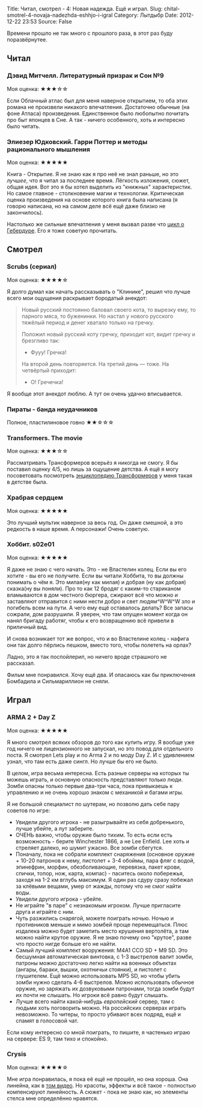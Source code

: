 Title: Читал, смотрел - 4: Новая надежда. Ещё и играл.
Slug: chital-smotrel-4-novaja-nadezhda-eshhjo-i-igral
Category: Лытдыбр
Date: 2012-12-22 23:53
Source: False

Времени прошло не так много с прошлого раза, в этот раз буду поразвёрнутее.

## Читал

### Дэвид Митчелл. Литературный призрак и Сон №9

Моя оценка: ★★★☆☆

Если Облачный атлас был для меня наверное открытием, то оба этих романа не произвели никакого впечатления. Достаточно обычные (на фоне Атласа) произведения. Единственное было любопытно почитать про быт японцев в Сне. А так - ничего особенного, хоть и интересно было читать.

### Элиезер Юдковский. Гарри Поттер и методы рационального мышления 

Моя оценка:  ★★★★★

Книга - Открытие. Я не знаю как я про неё не знал раньше, но это _лучшее_, что я читал за последнее время. Лёгкость изложения, сюжет, общая идея. Вот это я бы хотел выделить из "книжных" характеристик. Но самое главное - столкновение магии и технологии. Критическая оценка произведения на основе которого книга была написана (я говорю написана, но на самом деле всё ещё даже близко не закончилось).

Настолько же сильные впечатления у меня вызвал разве что [цикл о Гебердуре](http://bordakov.ru/category/geberdur). Его я тоже советую прочитать.

## Смотрел

### Scrubs (сериал)

Моя оценка: ★★★★☆

Я долго думал как начать рассказывать о "Клинике", решил что лучше всего мои ощущения раскрывает бородатый анекдот:

> Новый русский постоянно баловал своего кота, то вырезку ему, то парного мяса, то буженинки. Но настал у нового русского тяжёлый период и денег хватало только на гречку.
> 
> Положил новый русский коту гречку, приходит кот, видит гречку и брезгливо так:
> 
> - Фууу! Гречка!
> 
> На второй день повторяется. На третий день — тоже. На четвёртый приходит:
> 
> - О! Гречечка! 

Я вообще этот анекдот люблю. А тут он очень удачно вписывается.

### Пираты - банда неудачников

Полное, пластилиновое говно ★★☆☆☆

### Transformers. The movie

Моя оценка: ★★★☆☆

Рассматривать Трансформеров всерьёз я никогда не смогу. Я бы поставил оценку 4/5, но лишь за ощущение детства. А ещё я могу посоветовать посмотреть [энциклопедию Трансформеров](http://transformers-zone.ru/transformers/transformers_universe.html) у меня такая в детстве была.

### Храбрая сердцем

Моя оценка:  ★★★★★

Это лучший мультик наверное за весь год. Он даже смешной, а это редкость в наше время. А персонажи! Очень советую.

### Хоббит. s02e01

Моя оценка:  ★★★★★

Я даже не знаю с чего начать. Это - не Властелин колец. Если вы его хотите - вы его не получите. Если вы читали Хоббита, то вы должны понимать о чём я. Это милая(ну как милая) и добрая (ну как добрая) сказка(ну вы поняли). Про то как 12 бродяг с каким-то стариканом вламываются в дом честного бюргера, сжирают всё что можно и заставляют отправится с ними нести добро и свет людям^W^W^W зло и погибель всем на пути. А чего ему ещё оставалось делать? Все запасы сожрали, дом разрушили. Я уверен, что там опущен момент когда он нанял бригаду работяг, чтобы к его возвращению всё привели в приличный вид.

И снова возникает тот же вопрос, что и во Властелине колец - нафига они так долго пёрлись пешком, вместо того, чтобы полететь на орлах?

Ладно, это я так поспойлерил, но ничего вроде страшного не рассказал.

Фильм мне понравился. Хочу ещё два. И опасаюсь как бы приключения Бомбадила и Сильмариллион не сняли.

## Играл

### ARMA 2 + Day Z

Моя оценка:  ★★★★★

Я много смотрел всяких обзоров до того как купить игру. Я вообще уже год ничего не лицензионного не запускал, но это повод для отдельного поста. Я смотрел Lets play и по Arma 2 и по моду Day Z. И с удивлением узнал, что там есть даже сингл. Но лучше бы его не было.

В целом, игра весьма интересна. Есть разные серверы на которых ты можешь играть, и основную опасность представляют _только_ люди. Зомби опасны только первые два-три часа, пока привыкаешь к управлению и не очень хорошо знаком с механикой и багами игры.

Я не большой специалист по шутерам, но позволю дать себе пару советов по игре:

 * Увидели другого игрока - не разыгрывайте из себя добренького, лучше убейте, а лут заберите.
 * ОЧЕНЬ важно, чтобы оружие было тихим. То есть если есть возможность - берите Winchester 1866, а не Lee Enfield. Lee хоть и стреляет далеко, но шумит ужасно. Все зомби сбегутся.
 * Поначалу, пока не собрали комплект снаряжения (основное оружие + 10-20 патронов к нему, пистолет + 3-4 обоймы, пара фляг с водой, эпинефрин, морфин, обезболивающие, перевязка, пакет крови, спички, топор, нож, карта, компас) - паситесь около побережья, заходя на 1-2 км вглубь максимум. Я один раз сдуру сразу побежал за клёвыми вещами, умер от жажды, потому что не смог найти воды.
 * Увидели другого игрока - убейте.
 * Не играйте "в паре" с незнакомым игроком. Лучше пригласите друга и играйте с ним.
 * Чуть разжились снарягой, можете поиграть ночью. Ночью и противников меньше и мимо зомбей проще перемещаться. Плюс издалека можно будет заметить место крушения вертолёта, а там можно найти крутое оружие. Я не знаю почему оно "крутое", разве что просто нигде больше его не найти.
 * Самый лучший комплект вооружения: M4A1 CCO SD + M9 SD. Это бесшумная автоматическая винтовка, с 1-3 выстрелов валит зомби, патроны можно достаточно легко найти на военных объектах (ангары, бараки, вышки, охотничьи стоянки), и пистолет с глушителем. Ещё можно использовать MP5 SD, но чтобы убить зомби нужно сделать 4-6 выстрелов. Можно использовать обычное оружие, но заряжать их дозвуковыми патронами, тогда зомби будут их почти не слышать. Но игроки всё равно будут слышать.
 * Лучше всего найти какой-нибудь _европейский_ сервер, там с людьми хоть поговорить можно. На российских серверах играть невозможно. То читеры, то просто убивают всех подряд, ещё и спамят в голосовой чат.

Если кому интересно со мной поиграть, то пишите, я частенько играю на сервере: ES 9, там тихо и спокойно.


### Crysis

Моя оценка:  ★★★★☆

Мне игра понравилась, я пока её ещё не прошёл, но она хороша. Она линейна, как в [том видео](http://www.youtube.com/watch?v=W1ZtBCpo0eU). Но красоты, эффекты и всё такое - полностью компенсируют линейность. А сюжет - пока не знаю как, но элементы стелса мне определённо нравятся.
